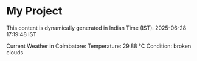 # My Project

This content is dynamically generated in Indian Time (IST): 2025-06-28 17:19:48 IST


Current Weather in Coimbatore:
Temperature: 29.88 °C
Condition: broken clouds
